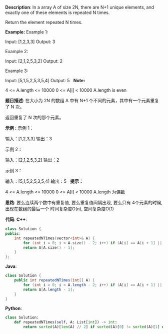 __Description__:
In a array A of size 2N, there are N+1 unique elements, and exactly one of these elements is repeated N times.

Return the element repeated N times.

__Example:__
Example 1:

Input: [1,2,3,3]
Output: 3

Example 2:

Input: [2,1,2,5,3,2]
Output: 2

Example 3:

Input: [5,1,5,2,5,3,5,4]
Output: 5
 
__Note:__

4 <= A.length <= 10000
0 <= A[i] < 10000
A.length is even

__题目描述__:
在大小为 2N 的数组 A 中有 N+1 个不同的元素，其中有一个元素重复了 N 次。

返回重复了 N 次的那个元素。

__示例 :__
示例 1：

输入：[1,2,3,3]
输出：3

示例 2：

输入：[2,1,2,5,3,2]
输出：2

示例 3：

输入：[5,1,5,2,5,3,5,4]
输出：5
 
__提示：__

4 <= A.length <= 10000
0 <= A[i] < 10000
A.length 为偶数

__思路__:
要么连续两个数中有重复值, 要么重复值间隔出现, 要么只有 4个元素的时候, 出现在数组的最后一个
时间复杂度O(n), 空间复杂度O(1)

__代码__:
__C++__:
```C++
class Solution {
public:
    int repeatedNTimes(vector<int>& A) {
        for (int i = 0; i < A.size() - 2; i++) if (A[i] == A[i + 1] || A[i] == A[i + 2]) return A[i];
        return A[A.size() - 1];
    }
};
```

__Java__:
```Java
class Solution {
    public int repeatedNTimes(int[] A) {
        for (int i = 0; i < A.length - 2; i++) if (A[i] == A[i + 1] || A[i] == A[i + 2]) return A[i];
        return A[A.length - 1];
    }
}
```

__Python__:
```Python
class Solution:
    def repeatedNTimes(self, A: List[int]) -> int:
        return sorted(A)[len(A) // 2] if sorted(A)[0] != sorted(A)[1] else sorted(A)[0]
```